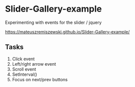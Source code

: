 # Slider-Gallery-example
Experimenting with events for the slider / jquery

https://mateuszremiszewski.github.io/Slider-Gallery-example/

## Tasks

1. Click event
2. Left/right arrow event
3. Scroll event
4. SetInterval()
5. Focus on next/prev buttons


